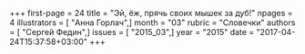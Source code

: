 +++
first-page = 24
title = "Эй, ёж, прячь своих мышек за дуб!"
npages = 4
illustrators = [ "Анна Горлач",]
month = "03"
rubric = "Словечки"
authors = [ "Сергей Федин",]
issues = [ "2015_03",]
year = "2015"
date = "2017-04-24T15:37:58+03:00"
+++
